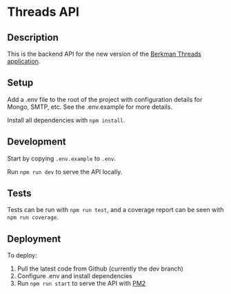 # Threads API

## Description
This is the backend API for the new version of the [Berkman Threads application](https://github.com/berkmancenter/threads_client).

## Setup
Add a .env file to the root of the project with configuration details for Mongo, SMTP, etc. See the .env.example for more details.

Install all dependencies with `npm install`.

## Development
Start by copying `.env.example` to `.env`.

Run `npm run dev` to serve the API locally.

## Tests
Tests can be run with `npm run test`, and a coverage report can be seen with `npm run coverage`.

## Deployment
To deploy:
1. Pull the latest code from Github (currently the dev branch)
2. Configure .env and install dependencies
3. Run `npm run start` to serve the API with [PM2](https://pm2.keymetrics.io/docs/usage/process-management/)
